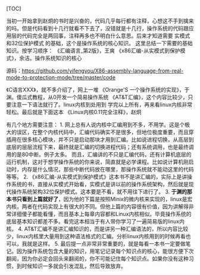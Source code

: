 [TOC]

当初一开始拿到赵炯的书时是兴奋的，代码几乎每行都有注释，心想这不手到擒来的吗。但是代码看到十几行就看不下去了，没错就是十几行，操作系统的代码跟应用层的代码完全是两回事，注释再多也不明白什么意思。后来才知道需要 实模式和32位保护模式 的基础，这个是操作系统的核心知识。
这里总结一下需要的基础知识。按学习顺序：
《汇编语言_第2版》，王爽
《x86汇编-从实模式到保护模式》，余洁。操作系统知识的核心

源码：https://github.com/yifengyou/X86-assembly-language-from-real-mode-to-protection-mode/tree/master/code

《C语言XXX》，就不多介绍了，网上一堆
《Orange'S 一个操作系统的实现》，于渊。傻瓜式教程，从0开发一个简易操作系统
《AT&T汇编》，这个内容比较少，只要注意一下语法就行了。linux内核到处用到
学完以上所有，再来看linux内核非常轻松。最后就是下面这本
《Linux内核0.11完全注释》，赵炯

有几个地方需要注意：
1.
网上总有人说内核中汇编用到不多，不用学。这是个极大的误区，在整个内核代码中，汇编代码确实不是很多，但地位极度重要，而且穿插用在很多核心模块，并不只是启动那块才用到汇编。比如说进程切换，从高层到底层的层层流程下来，最终就是汇编的切换进程代码；还有系统调用，也是最终调用的是80中断。例子太多。
而且，汇编讲的不只是汇编代码，还有计算机底层的运行机制，这对于想学操作系统的你来说，简直就是必学课程。比如说计算机刚启动时，内存是什么情况，那些中断代码放在哪里，那操作系统就不能动这里的代码等等。
2.
《x86汇编-从实模式到保护模式》这本书不是讲汇编的，实际上是讲操作系统的书，直接从实模式开始看，实模式是讲以前的操作系统架构，然后就是现代操作系统架构32位保护模式。这本要是不看，就不用往下进行了。
3.
**于渊的那本书只看到上篇就好了**，因为他的下篇是按照Minix的微内核来实现的，linux是宏内核，两者在代码实现上有很大的不同。但他上篇的内容很有价值，因为讲解得非常详细傻子都能看懂，而且基本上每章内容都和Linux内核相似。毕竟操作系统的底层基本知识都差不多。看完这本相当于有人带你学习了一遍简易版的linux内核。
4.
AT&T汇编不是讲汇编知识的，而是讲另一种汇编语法的，所以内容比较少，linux内核里大量用到这种语法格式的汇编。分析linux内核用到的时候再看也可以，我就是这样。
5.
最后提一点非常非常重要的，就是每看一本书一定要做笔记。因为操作系统包含大量的知识，用笔记记录每个知识点的核心，能很方便下次翻阅，因为你必定会回头来翻阅的，你不可能记住每个知识点。如果你没有这种习惯，到时候知识一多就会引发混乱，然后导致放弃。